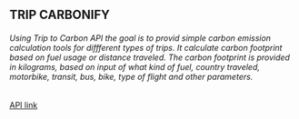 ## TRIP CARBONIFY

###### Using Trip to Carbon API the goal is to provid simple carbon emission calculation tools for diffferent types of trips. It calculate carbon footprint based on fuel usage or distance traveled. The carbon footprint is provided in kilograms, based on input of what kind of fuel, country traveled, motorbike, transit, bus, bike, type of flight and other parameters.

[API link](https://triptocarbon.com/)